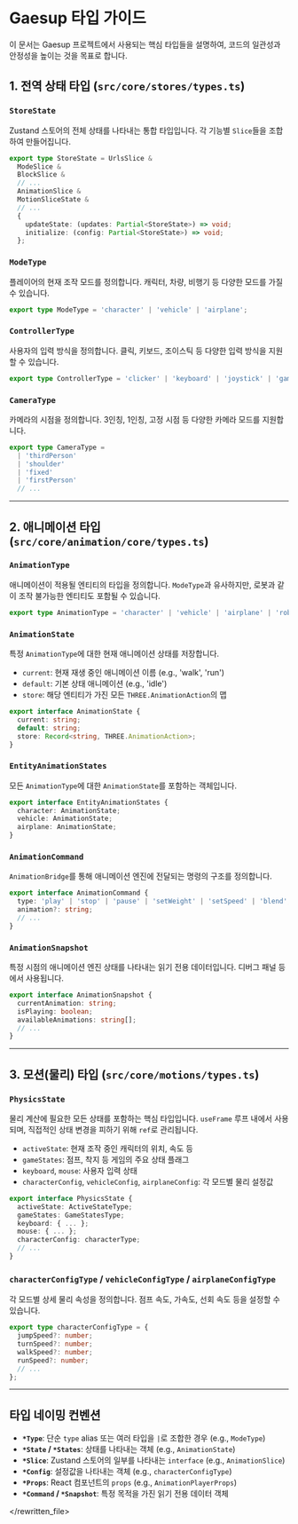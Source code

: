 # Gaesup 타입 가이드

이 문서는 Gaesup 프로젝트에서 사용되는 핵심 타입들을 설명하여, 코드의 일관성과 안정성을 높이는 것을 목표로 합니다.

## 1. 전역 상태 타입 (`src/core/stores/types.ts`)

### `StoreState`
Zustand 스토어의 전체 상태를 나타내는 통합 타입입니다. 각 기능별 `Slice`들을 조합하여 만들어집니다.

```typescript
export type StoreState = UrlsSlice &
  ModeSlice &
  BlockSlice &
  // ...
  AnimationSlice &
  MotionSliceState &
  // ...
  {
    updateState: (updates: Partial<StoreState>) => void;
    initialize: (config: Partial<StoreState>) => void;
  };
```

### `ModeType`
플레이어의 현재 조작 모드를 정의합니다. 캐릭터, 차량, 비행기 등 다양한 모드를 가질 수 있습니다.

```typescript
export type ModeType = 'character' | 'vehicle' | 'airplane';
```

### `ControllerType`
사용자의 입력 방식을 정의합니다. 클릭, 키보드, 조이스틱 등 다양한 입력 방식을 지원할 수 있습니다.

```typescript
export type ControllerType = 'clicker' | 'keyboard' | 'joystick' | 'gamepad';
```

### `CameraType`
카메라의 시점을 정의합니다. 3인칭, 1인칭, 고정 시점 등 다양한 카메라 모드를 지원합니다.

```typescript
export type CameraType =
  | 'thirdPerson'
  | 'shoulder'
  | 'fixed'
  | 'firstPerson'
  // ...
```

---

## 2. 애니메이션 타입 (`src/core/animation/core/types.ts`)

### `AnimationType`
애니메이션이 적용될 엔티티의 타입을 정의합니다. `ModeType`과 유사하지만, 로봇과 같이 조작 불가능한 엔티티도 포함될 수 있습니다.

```typescript
export type AnimationType = 'character' | 'vehicle' | 'airplane' | 'robot';
```

### `AnimationState`
특정 `AnimationType`에 대한 현재 애니메이션 상태를 저장합니다.

- `current`: 현재 재생 중인 애니메이션 이름 (e.g., 'walk', 'run')
- `default`: 기본 상태 애니메이션 (e.g., 'idle')
- `store`: 해당 엔티티가 가진 모든 `THREE.AnimationAction`의 맵

```typescript
export interface AnimationState {
  current: string;
  default: string;
  store: Record<string, THREE.AnimationAction>;
}
```

### `EntityAnimationStates`
모든 `AnimationType`에 대한 `AnimationState`를 포함하는 객체입니다.

```typescript
export interface EntityAnimationStates {
  character: AnimationState;
  vehicle: AnimationState;
  airplane: AnimationState;
}
```

### `AnimationCommand`
`AnimationBridge`를 통해 애니메이션 엔진에 전달되는 명령의 구조를 정의합니다.

```typescript
export interface AnimationCommand {
  type: 'play' | 'stop' | 'pause' | 'setWeight' | 'setSpeed' | 'blend';
  animation?: string;
  // ...
}
```

### `AnimationSnapshot`
특정 시점의 애니메이션 엔진 상태를 나타내는 읽기 전용 데이터입니다. 디버그 패널 등에서 사용됩니다.

```typescript
export interface AnimationSnapshot {
  currentAnimation: string;
  isPlaying: boolean;
  availableAnimations: string[];
  // ...
}
```

---

## 3. 모션(물리) 타입 (`src/core/motions/types.ts`)

### `PhysicsState`
물리 계산에 필요한 모든 상태를 포함하는 핵심 타입입니다. `useFrame` 루프 내에서 사용되며, 직접적인 상태 변경을 피하기 위해 `ref`로 관리됩니다.

- `activeState`: 현재 조작 중인 캐릭터의 위치, 속도 등
- `gameStates`: 점프, 착지 등 게임의 주요 상태 플래그
- `keyboard`, `mouse`: 사용자 입력 상태
- `characterConfig`, `vehicleConfig`, `airplaneConfig`: 각 모드별 물리 설정값

```typescript
export interface PhysicsState {
  activeState: ActiveStateType;
  gameStates: GameStatesType;
  keyboard: { ... };
  mouse: { ... };
  characterConfig: characterType;
  // ...
}
```

### `characterConfigType` / `vehicleConfigType` / `airplaneConfigType`
각 모드별 상세 물리 속성을 정의합니다. 점프 속도, 가속도, 선회 속도 등을 설정할 수 있습니다.

```typescript
export type characterConfigType = {
  jumpSpeed?: number;
  turnSpeed?: number;
  walkSpeed?: number;
  runSpeed?: number;
  // ...
};
```

---

## 타입 네이밍 컨벤션

- **`*Type`**: 단순 `type` alias 또는 여러 타입을 `|`로 조합한 경우 (e.g., `ModeType`)
- **`*State` / `*States`**: 상태를 나타내는 객체 (e.g., `AnimationState`)
- **`*Slice`**: Zustand 스토어의 일부를 나타내는 `interface` (e.g., `AnimationSlice`)
- **`*Config`**: 설정값을 나타내는 객체 (e.g., `characterConfigType`)
- **`*Props`**: React 컴포넌트의 `props` (e.g., `AnimationPlayerProps`)
- **`*Command` / `*Snapshot`**: 특정 목적을 가진 읽기 전용 데이터 객체

</rewritten_file> 